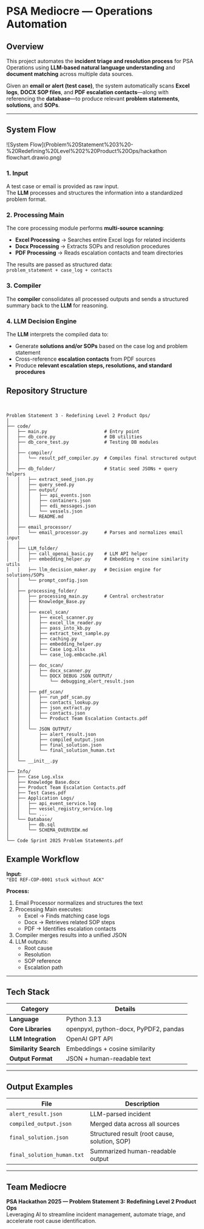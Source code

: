 # PSA Mediocre — Operations Automation

## **Overview**
This project automates the **incident triage and resolution process** for PSA Operations using **LLM-based natural language understanding** and **document matching** across multiple data sources.

Given an **email or alert (test case)**, the system automatically scans **Excel logs**, **DOCX SOP files**, and **PDF escalation contacts**—along with referencing the **database**—to produce relevant **problem statements**, **solutions**, and **SOPs**.

---

## **System Flow**

![System Flow](Problem%20Statement%203%20-%20Redefining%20Level%202%20Product%20Ops/hackathon flowchart.drawio.png)


### **1. Input**
A test case or email is provided as raw input.  
The **LLM** processes and structures the information into a standardized problem format.

### **2. Processing Main**
The core processing module performs **multi-source scanning**:
- **Excel Processing** → Searches entire Excel logs for related incidents  
- **Docx Processing** → Extracts SOPs and resolution procedures  
- **PDF Processing** → Reads escalation contacts and team directories  

The results are passed as structured data:  
`problem_statement + case_log + contacts`

### **3. Compiler**
The **compiler** consolidates all processed outputs and sends a structured summary back to the **LLM** for reasoning.

### **4. LLM Decision Engine**
The **LLM** interprets the compiled data to:
- Generate **solutions and/or SOPs** based on the case log and problem statement  
- Cross-reference **escalation contacts** from PDF sources  
- Produce **relevant escalation steps, resolutions, and standard procedures**

## Repository Structure
```


Problem Statement 3 - Redefining Level 2 Product Ops/
│
├── code/
│   ├── main.py                     # Entry point
│   ├── db_core.py                  # DB utilities
│   ├── db_core_test.py             # Testing DB modules
│   │
│   ├── compiler/
│   │   └── result_pdf_compiler.py  # Compiles final structured output
│   │
│   ├── db_folder/                  # Static seed JSONs + query helpers
│   │   ├── extract_seed_json.py
│   │   ├── query_seed.py
│   │   ├── output/
│   │   │   ├── api_events.json
│   │   │   ├── containers.json
│   │   │   ├── edi_messages.json
│   │   │   └── vessels.json
│   │   └── README.md
│   │
│   ├── email_processor/
│   │   └── email_processor.py      # Parses and normalizes email input
│   │
│   ├── LLM_folder/
│   │   ├── call_openai_basic.py    # LLM API helper
│   │   ├── embedding_helper.py     # Embedding + cosine similarity utils
│   │   ├── llm_decision_maker.py   # Decision engine for solutions/SOPs
│   │   └── prompt_config.json
│   │
│   ├── processing_folder/
│   │   ├── processing_main.py      # Central orchestrator
│   │   ├── Knowledge_Base.py
│   │   │
│   │   ├── excel_scan/
│   │   │   ├── excel_scanner.py
│   │   │   ├── excel_llm_reader.py
│   │   │   ├── pass_into_kb.py
│   │   │   ├── extract_text_sample.py
│   │   │   ├── caching.py
│   │   │   ├── embedding_helper.py
│   │   │   ├── Case Log.xlsx
│   │   │   └── case_log.embcache.pkl
│   │   │
│   │   ├── doc_scan/
│   │   │   ├── docx_scanner.py
│   │   │   └── DOCX DEBUG JSON OUTPUT/
│   │   │       └── debugging_alert_result.json
│   │   │
│   │   ├── pdf_scan/
│   │   │   ├── run_pdf_scan.py
│   │   │   ├── contacts_lookup.py
│   │   │   ├── json_extract.py
│   │   │   ├── contacts.json
│   │   │   └── Product Team Escalation Contacts.pdf
│   │   │
│   │   └── JSON OUTPUT/
│   │       ├── alert_result.json
│   │       ├── compiled_output.json
│   │       ├── final_solution.json
│   │       └── final_solution_human.txt
│   │
│   └── __init__.py
│
├── Info/
│   ├── Case Log.xlsx
│   ├── Knowledge Base.docx
│   ├── Product Team Escalation Contacts.pdf
│   ├── Test Cases.pdf
│   ├── Application Logs/
│   │   ├── api_event_service.log
│   │   ├── vessel_registry_service.log
│   │   └── ...
│   └── Database/
│       ├── db.sql
│       └── SCHEMA_OVERVIEW.md
│
└── Code Sprint 2025 Problem Statements.pdf
```

## **Example Workflow**

**Input:**  
`"EDI REF-COP-0001 stuck without ACK"`

**Process:**
1. Email Processor normalizes and structures the text  
2. Processing Main executes:
   - Excel → Finds matching case logs  
   - Docx → Retrieves related SOP steps  
   - PDF → Identifies escalation contacts  
3. Compiler merges results into a unified JSON  
4. LLM outputs:
   - Root cause  
   - Resolution  
   - SOP reference  
   - Escalation path  

---

## **Tech Stack**

| Category | Details |
|-----------|----------|
| **Language** | Python 3.13 |
| **Core Libraries** | openpyxl, python-docx, PyPDF2, pandas |
| **LLM Integration** | OpenAI GPT API |
| **Similarity Search** | Embeddings + cosine similarity |
| **Output Format** | JSON + human-readable text |

---

## **Output Examples**

| File | Description |
|------|--------------|
| `alert_result.json` | LLM-parsed incident |
| `compiled_output.json` | Merged data across all sources |
| `final_solution.json` | Structured result (root cause, solution, SOP) |
| `final_solution_human.txt` | Summarized human-readable output |

---

## **Team Mediocre**
**PSA Hackathon 2025 — Problem Statement 3: Redefining Level 2 Product Ops**  
Leveraging AI to streamline incident management, automate triage, and accelerate root cause identification.
